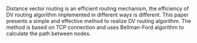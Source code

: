 Distance vector routing is an efficient routing mechanism, the efficiency of DV routing algorithm implemented in different ways is different. This paper presents a simple and effective method to realize DV routing algorithm. The method is based on TCP connection and uses Bellman-Ford algorithm to calculate the path between nodes.